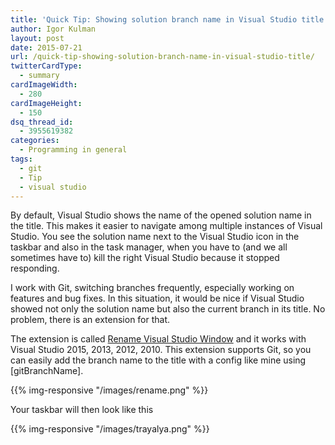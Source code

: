 ```yaml
---
title: 'Quick Tip: Showing solution branch name in Visual Studio title'
author: Igor Kulman
layout: post
date: 2015-07-21
url: /quick-tip-showing-solution-branch-name-in-visual-studio-title/
twitterCardType:
  - summary
cardImageWidth:
  - 280
cardImageHeight:
  - 150
dsq_thread_id:
  - 3955619382
categories:
  - Programming in general
tags:
  - git
  - Tip
  - visual studio
---
```

By default, Visual Studio shows the name of the opened solution name in the title. This makes it easier to navigate among multiple instances of Visual Studio. You see the solution name next to the Visual Studio icon in the taskbar and also in the task manager, when you have to (and we all sometimes have to) kill the right Visual Studio because it stopped responding.

I work with Git, switching branches frequently, especially working on features and bug fixes. In this situation, it would be nice if Visual Studio showed not only the solution name but also the current branch in its title. No problem, there is an extension for that.

The extension is called [Rename Visual Studio Window][1] and it works with Visual Studio 2015, 2013, 2012, 2010. This extension supports Git, so you can easily add the branch name to the title with a config like mine using [gitBranchName].

{{% img-responsive "/images/rename.png" %}}

<!--more-->

Your taskbar will then look like this

{{% img-responsive "/images/trayalya.png" %}}

 [1]: https://visualstudiogallery.msdn.microsoft.com/f3f23845-5b1e-4811-882f-60b7181fa6d6